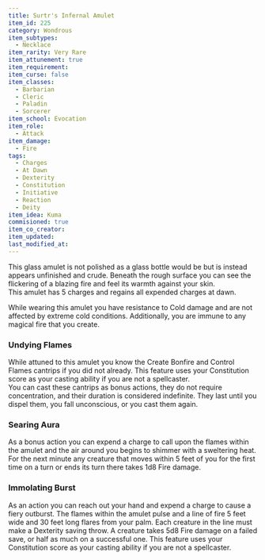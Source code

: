 ```yaml
---
title: Surtr's Infernal Amulet
item_id: 225
category: Wondrous
item_subtypes: 
  - Necklace
item_rarity: Very Rare
item_attunement: true
item_requirement: 
item_curse: false
item_classes: 
  - Barbarian
  - Cleric
  - Paladin
  - Sorcerer
item_school: Evocation
item_role: 
  - Attack
item_damage: 
  - Fire
tags:
  - Charges
  - At Dawn
  - Dexterity
  - Constitution
  - Initiative
  - Reaction
  - Deity
item_idea: Kuma
commisioned: true
item_co_creator: 
item_updated: 
last_modified_at: 
---
```


This glass amulet is not polished as a glass bottle would be but is instead appears unfinished and crude. Beneath the rough surface you can see the flickering of a blazing fire and feel its warmth against your skin.  
This amulet has 5 charges and regains all expended charges at dawn.  

While wearing this amulet you have resistance to Cold damage and are not affected by extreme cold conditions. Additionally, you are immune to any magical fire that you create.

<!--excerpt-->
### Undying Flames
While attuned to this amulet you know the <magic-spell>Create Bonfire</magic-spell> and <magic-spell>Control Flames</magic-spell> cantrips if you did not already. This feature uses your Constitution score as your casting ability if you are not a spellcaster.  
You can cast these cantrips as bonus actions, they do not require concentration, and their duration is considered indefinite. They last until you dispel them, you fall unconscious, or you cast them again.

### Searing Aura
As a bonus action you can expend a charge to call upon the flames within the amulet and the air around you begins to shimmer with a sweltering heat. For the next minute any creature that moves within 5 feet of you for the first time on a turn or ends its turn there takes 1d8 Fire damage.

### Immolating Burst
As an action you can reach out your hand and expend a charge to cause a fiery outburst. The flames within the amulet pulse and a line of fire 5 feet wide and 30 feet long flares from your palm. Each creature in the line must make a Dexterity saving throw. A creature takes 5d8 Fire damage on a failed save, or half as much on a successful one. This feature uses your Constitution score as your casting ability if you are not a spellcaster.
